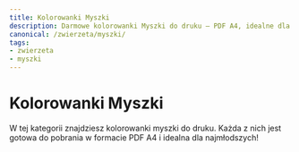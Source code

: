 ```yaml
---
title: Kolorowanki Myszki
description: Darmowe kolorowanki Myszki do druku – PDF A4, idealne dla dzieci. Pobierz i baw się!
canonical: /zwierzeta/myszki/
tags:
- zwierzeta
- myszki
---
```


# Kolorowanki Myszki

W tej kategorii znajdziesz kolorowanki myszki do druku. Każda z nich jest gotowa do pobrania w formacie PDF A4 i idealna dla najmłodszych!